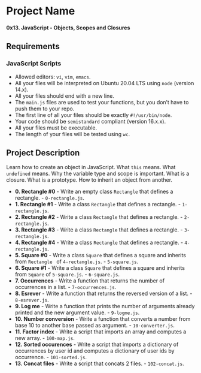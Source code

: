 # Project Name
**0x13. JavaScript - Objects, Scopes and Closures**

##  Requirements

### JavaScript Scripts
*   Allowed editors: `vi`, `vim`, `emacs`.
*   All your files will be interpreted on Ubuntu 20.04 LTS using `node` (version 14.x).
*   All your files should end with a new line.
*   The `main.js` files are used to test your functions, but you don’t have to push them to your repo.
*   The first line of all your files should be exactly `#!/usr/bin/node`.
*   Your code should be `semistandard` compliant (version 16.x.x).
*   All your files must be executable.
*   The length of your files will be tested using `wc`.

## Project Description
Learn how to create an object in JavaScript.
What `this` means.
What `undefined` means.
Why the variable type and scope is important.
What is a closure.
What is a prototype.
How to inherit an object from another.


* **0. Rectangle #0** - Write an empty class `Rectangle` that defines a rectangle. - `0-rectangle.js`.
* **1. Rectangle #1** - Write a class `Rectangle` that defines a rectangle. - `1-rectangle.js`.
* **2. Rectangle #2** - Write a class `Rectangle` that defines a rectangle. - `2-rectangle.js`.
* **3. Rectangle #3** - Write a class `Rectangle` that defines a rectangle. - `3-rectangle.js`.
* **4. Rectangle #4** - Write a class `Rectangle` that defines a rectangle. - `4-rectangle.js`.
* **5. Square #0** - Write a class `Square` that defines a square and inherits from `Rectangle ` of `4-rectangle.js`. - `5-square.js`.
* **6. Square #1** - Write a class `Square` that defines a square and inherits from `Square` of `5-square.js`. - `6-square.js`.
* **7. Occurrences** - Write a function that returns the number of occurrences in a list. - `7-occurrences.js`.
* **8. Esrever** - Write a function that returns the reversed version of a list. - `8-esrever.js`.
* **9. Log me** - Write a function that prints the number of arguments already printed and the new argument value. - `9-logme.js`.
* **10. Number conversion** - Write a function that converts a number from base 10 to another base passed as argument. - `10-converter.js`.
* **11. Factor index** - Write a script that imports an array and computes a new array. - `100-map.js`.
* **12. Sorted occurences** - Write a script that imports a dictionary of occurrences by user id and computes a dictionary of user ids by occurrence. - `101-sorted.js`.
* **13. Concat files** - Write a script that concats 2 files. - `102-concat.js`.


